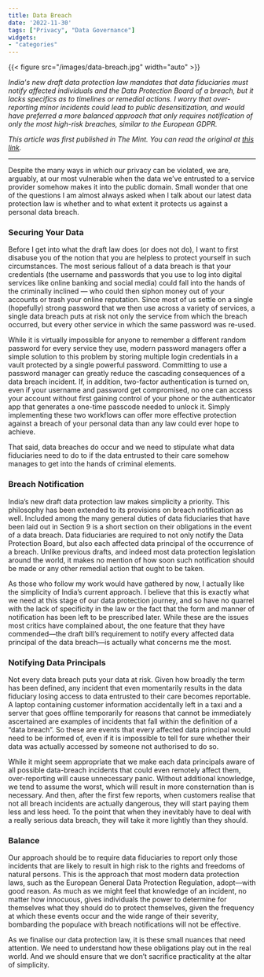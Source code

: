```yaml
---
title: Data Breach
date: '2022-11-30'
tags: ["Privacy", "Data Governance"]
widgets: 
- "categories"
---
```


{{< figure src="/images/data-breach.jpg" width="auto" >}}

*India's new draft data protection law mandates that data fiduciaries must notify affected individuals and the Data Protection Board of a breach, but it lacks specifics as to timelines or remedial actions. I worry that over-reporting minor incidents could lead to public desensitization, and would have preferred a more balanced approach that only requires notification of only the most high-risk breaches, similar to the European GDPR.*

<!--more-->
*This article was first published in The Mint. You can read the original at [this link](https://www.livemint.com/opinion/columns/indias-law-should-be-practical-about-breaches-of-data-11669744010875.html).*

---

Despite the many ways in which our privacy can be violated, we are, arguably, at our most vulnerable when the data we’ve entrusted to a service provider somehow makes it into the public domain. Small wonder that one of the questions I am almost always asked when I talk about our latest data protection law is whether and to what extent it protects us against a personal data breach.

### Securing Your Data

Before I get into what the draft law does (or does not do), I want to first disabuse you of the notion that you are helpless to protect yourself in such circumstances. The most serious fallout of a data breach is that your credentials (the username and passwords that you use to log into digital services like online banking and social media) could fall into the hands of the criminally inclined — who could then siphon money out of your accounts or trash your online reputation. Since most of us settle on a single (hopefully) strong password that we then use across a variety of services, a single data breach puts at risk not only the service from which the breach occurred, but every other service in which the same password was re-used.

While it is virtually impossible for anyone to remember a different random password for every service they use, modern password managers offer a simple solution to this problem by storing multiple login credentials in a vault protected by a single powerful password. Committing to use a password manager can greatly reduce the cascading consequences of a data breach incident. If, in addition, two-factor authentication is turned on, even if your username and password get compromised, no one can access your account without first gaining control of your phone or the authenticator app that generates a one-time passcode needed to unlock it. Simply implementing these two workflows can offer more effective protection against a breach of your personal data than any law could ever hope to achieve.

That said, data breaches do occur and we need to stipulate what data fiduciaries need to do to if the data entrusted to their care somehow manages to get into the hands of criminal elements.

### Breach Notification

India’s new draft data protection law makes simplicity a priority. This philosophy has been extended to its provisions on breach notification as well. Included among the many general duties of data fiduciaries that have been laid out in Section 9 is a short section on their obligations in the event of a data breach. Data fiduciaries are required to not only notify the Data Protection Board, but also each affected data principal of the occurrence of a breach. Unlike previous drafts, and indeed most data protection legislation around the world, it makes no mention of how soon such notification should be made or any other remedial action that ought to be taken.

As those who follow my work would have gathered by now, I actually like the simplicity of India’s current approach. I believe that this is exactly what we need at this stage of our data protection journey, and so have no quarrel with the lack of specificity in the law or the fact that the form and manner of notification has been left to be prescribed later. While these are the issues most critics have complained about, the one feature that they have commended—the draft bill’s requirement to notify every affected data principal of the data breach—is actually what concerns me the most.

### Notifying Data Principals

Not every data breach puts your data at risk. Given how broadly the term has been defined, any incident that even momentarily results in the data fiduciary losing access to data entrusted to their care becomes reportable. A laptop containing customer information accidentally left in a taxi and a server that goes offline temporarily for reasons that cannot be immediately ascertained are examples of incidents that fall within the definition of a “data breach”. So these are events that every affected data principal would need to be informed of, even if it is impossible to tell for sure whether their data was actually accessed by someone not authorised to do so.

While it might seem appropriate that we make each data principals aware of all possible data-breach incidents that could even remotely affect them, over-reporting will cause unnecessary panic. Without additional knowledge, we tend to assume the worst, which will result in more consternation than is necessary. And then, after the first few reports, when customers realise that not all breach incidents are actually dangerous, they will start paying them less and less heed. To the point that when they inevitably have to deal with a really serious data breach, they will take it more lightly than they should.

### Balance

Our approach should be to require data fiduciaries to report only those incidents that are likely to result in high risk to the rights and freedoms of natural persons. This is the approach that most modern data protection laws, such as the European General Data Protection Regulation, adopt—with good reason. As much as we might feel that knowledge of an incident, no matter how innocuous, gives individuals the power to determine for themselves what they should do to protect themselves, given the frequency at which these events occur and the wide range of their severity, bombarding the populace with breach notifications will not be effective.

As we finalise our data protection law, it is these small nuances that need attention. We need to understand how these obligations play out in the real world. And we should ensure that we don’t sacrifice practicality at the altar of simplicity.

